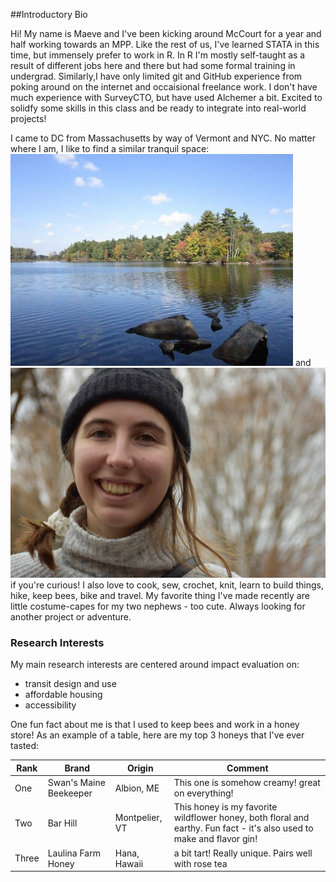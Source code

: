 ##Introductory Bio

Hi! My name is Maeve and I've been kicking around McCourt for a year and half working towards an MPP. Like the rest of us, I've learned STATA in this time, but immensely prefer to work in R. In R I'm mostly self-taught as a result of different jobs here and there but had some formal training in undergrad. Similarly,I have only limited git and GitHub experience from poking around on the internet and occaisional freelance work. I don't have much experience with SurveyCTO, but have used Alchemer a bit. Excited to solidfy some skills in this class and be ready to integrate into real-world projects! 

I came to DC from Massachusetts by way of Vermont and NYC. No matter where I am, I like to find a similar tranquil space:  ![Home](img/nagog_pond.png) and  ![face](img/prof_pic1.png) if you're curious! I also love to cook, sew, crochet, knit, learn to build things, hike, keep bees, bike and travel. My favorite thing I've made recently are little costume-capes for my two nephews - too cute. Always looking for another project or adventure.

### Research Interests 

My main research interests are centered around impact evaluation on:
* transit design and use
* affordable housing
* accessibility


One fun fact about me is that I used to keep bees and work in a honey store! As an example of a table, here are my top 3 honeys that I've ever tasted:



|Rank |Brand                 |Origin         |Comment                                                                                                               |
|-----|----------------------|---------------|----------------------------------------------------------------------------------------------------------------------|
|One  |Swan's Maine Beekeeper|Albion, ME     | This one is somehow creamy! great on everything!                                                                     |
|Two  |Bar Hill              | Montpelier, VT| This honey is my favorite wildflower honey, both floral and earthy. Fun fact - it's also used to make and flavor gin!|
|Three|Laulina Farm Honey    | Hana, Hawaii  |a bit tart! Really unique. Pairs well with rose tea                                                                   
